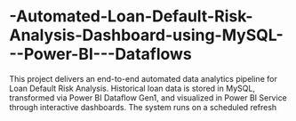 # -Automated-Loan-Default-Risk-Analysis-Dashboard-using-MySQL---Power-BI---Dataflows
This project delivers an end-to-end automated data analytics pipeline for Loan Default Risk Analysis. Historical loan data is stored in MySQL, transformed via Power BI Dataflow Gen1, and visualized in Power BI Service through interactive dashboards. The system runs on a scheduled refresh
